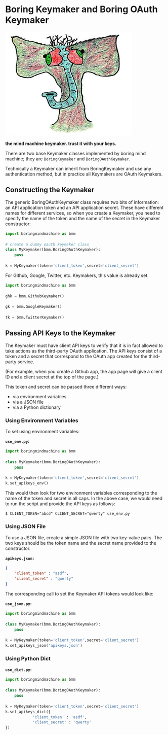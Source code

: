 # Boring Keymaker and Boring OAuth Keymaker

![the keymaker](mind-machine-docs/img/keymaker.jpg)

**the mind machine keymaker. trust it with your keys.**

There are two base Keymaker classes implemented by 
boring mind machine; they are `BoringKeymaker` and
`BoringOAuthKeymaker`.

Technically a Keymaker can inherit from BoringKeymaker
and use any authentication method, but in practice all
Keymakers are OAuth Keymakers.


## Constructing the Keymaker

The generic BoringOAuthKeymaker class requires two bits of information:
an API application token and an API application secret. These have
different names for different services, so when you create a Keymaker,
you need to specify the name of the token and the name of the secret
in the Keymaker constructor:

```python
import boringmindmachine as bmm

# create a dummy oauth keymaker class
class MyKeymaker(bmm.BoringOAuthKeymaker):
    pass

k = MyKeymaker(token='client_token',secret='client_secret')
```

For Github, Google, Twitter, etc. Keymakers, this value is already set.

```python
import boringmindmachine as bmm

ghk = bmm.GithubKeymaker()

gk = bmm.GoogleKeymaker()

tk = bmm.TwitterKeymaker()
```


## Passing API Keys to the Keymaker

The Keymaker must have client API keys to verify that it is in fact
allowed to take actions as the third-party OAuth application.
The API keys consist of a token and a secret that correspond to
the OAuth app created for the third-party service.

(For example, when you create a Github app, the app page will give
a client ID and a client secret at the top of the page.)

This token and secret can be passed three different ways:

* via environment variables
* via a JSON file
* via a Python dictionary

### Using Environment Variables

To set using environment variables:

**`use_env.py`:**

```python
import boringmindmachine as bmm

class MyKeymaker(bmm.BoringOAuthKeymaker):
    pass

k = MyKeymaker(token='client_token',secret='client_secret')
k.set_apikeys_env()
```

This would then look for two environment variables corresponding to
the name of the token and secret in all caps. In the above case,
we would need to run the script and provide the API keys as follows:

```plain
$ CLIENT_TOKEN="abcd" CLIENT_SECRET="qwerty" use_env.py
```

### Using JSON File

To use a JSON file, create a simple JSON file with two key-value pairs.
The two keys should be the token name and the secret name provided to the
constructor. 

**`apikeys.json`:**

```json
{
    "client_token" : "asdf",
    "client_secret" : "qwerty"
}
```

The corresponding call to set the Keymaker API tokens would look like:

**`use_json.py`:**

```python
import boringmindmachine as bmm

class MyKeymaker(bmm.BoringOAuthKeymaker):
    pass

k = MyKeymaker(token='client_token',secret='client_secret')
k.set_apikeys_json('apikeys.json')
```

### Using Python Dict


**`use_dict.py`:**

```python
import boringmindmachine as bmm

class MyKeymaker(bmm.BoringOAuthKeymaker):
    pass

k = MyKeymaker(token='client_token',secret='client_secret')
k.set_apikeys_dict({
            'client_token' : 'asdf',
            'client_secret' : 'qwerty'
})
```



